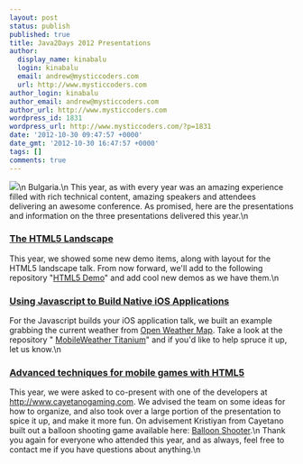 ```yaml
---
layout: post
status: publish
published: true
title: Java2Days 2012 Presentations
author:
  display_name: kinabalu
  login: kinabalu
  email: andrew@mysticcoders.com
  url: http://www.mysticcoders.com
author_login: kinabalu
author_email: andrew@mysticcoders.com
author_url: http://www.mysticcoders.com
wordpress_id: 1831
wordpress_url: http://www.mysticcoders.com/?p=1831
date: '2012-10-30 09:47:57 +0000'
date_gmt: '2012-10-30 16:47:57 +0000'
tags: []
comments: true
---
```

<a href="http://www.flickr.com/photos/kinabalu/sets/72157631889108228/"><img src="http://farm9.staticflickr.com/8464/8138802052_dd2cf9456f_c.jpg" border="0" /></a>\n
Bulgaria.\n
This year, as with every year was an amazing experience filled with rich technical content, amazing speakers and attendees delivering an awesome conference.  As promised, here are the presentations and information on the three presentations delivered this year.\n
<h3><a href="https://s3.amazonaws.com/mysticweb-bucket/presentations/java2days_2012/The+HTML5+Landscape+-+java2days+2012.pdf">The HTML5 Landscape</a></h3>
This year, we showed some new demo items, along with layout for the HTML5 landscape talk.  From now forward, we'll add to the following repository
"<a href="https://github.com/kinabalu/html5demo">HTML5 Demo</a>" and add cool new demos as we have them.\n
<h3><a href="https://s3.amazonaws.com/mysticweb-bucket/presentations/java2days_2012/Using+Javascript+to+Build+Native+iOS+Applications+-+java2days+2012.pdf">Using Javascript to Build Native iOS Applications</a></h3>
For the Javascript builds your iOS application talk, we built an example grabbing the current weather from <a href="http://openweathermap.org" rel="nofollow">Open Weather Map</a>.  Take a look at the repository "
<a href="https://github.com/kinabalu/mobileweather">MobileWeather Titanium</a>" and if you'd like to help spruce it up, let us know.\n
<h3><a href="https://s3.amazonaws.com/mysticweb-bucket/presentations/java2days_2012/Advanced+techniques+for+mobile+games+with+HTML5+-+java2days+2012.pdf">Advanced techniques for mobile games with HTML5</a></h3>
This year, we were asked to co-present with one of the developers at <a href="http://www.cayetanogaming.com" rel="nofollow">http://www.cayetanogaming.com</a>.  We advised the team on some ideas for how to organize, and also took over a large portion of the presentation to spice it up, and make it more fun.  On advisement Kristiyan from Cayetano built out a balloon shooting game available here: <a href="https://github.com/kinabalu/balloonshooter">Balloon Shooter</a>.\n
Thank you again for everyone who attended this year, and as always, feel free to contact me if you have questions about anything.\n
